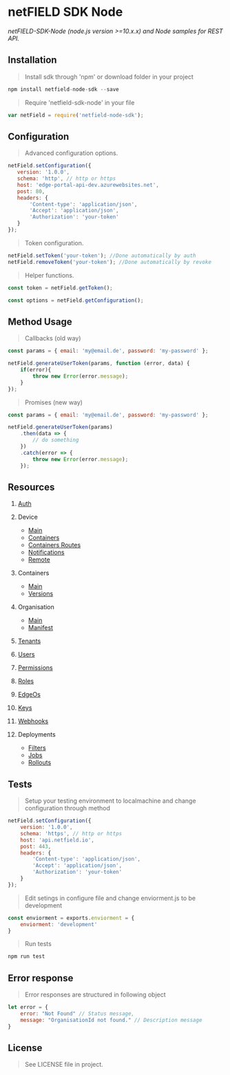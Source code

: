 # netFIELD SDK Node

*netFIELD-SDK-Node (node.js version >=10.x.x) and Node samples for REST API.*

## Installation

> Install sdk through 'npm' or download folder in your project

```js
npm install netfield-node-sdk --save
```

> Require 'netfield-sdk-node' in your file
```js
var netField = require('netfield-node-sdk');
```

## Configuration

> Advanced configuration options.
 ```js
netField.setConfiguration({
    version: '1.0.0',
    schema: 'http', // http or https
    host: 'edge-portal-api-dev.azurewebsites.net',
    post: 80,
    headers: {
        'Content-type': 'application/json',
        'Accept': 'application/json',
        'Authorization': 'your-token'
    }
});
```

> Token configuration.
```js
netField.setToken('your-token'); //Done automatically by auth
netField.removeToken('your-token'); //Done automatically by revoke
```

> Helper functions.
```js
const token = netField.getToken();
```
```js
const options = netField.getConfiguration();
```

## Method Usage
> Callbacks (old way)
```js
const params = { email: 'my@email.de', password: 'my-password' };

netField.generateUserToken(params, function (error, data) {
    if(error){
        throw new Error(error.message);
    }
});
```

> Promises (new way)
```js
const params = { email: 'my@email.de', password: 'my-password' };

netField.generateUserToken(params)
    .then(data => {
        // do something
    })
    .catch(error => {
        throw new Error(error.message);
    });
```

## Resources

1. [Auth](./docs/auth)

2. Device
    * [Main](./docs/devices/devices)
    * [Containers](./docs/devices/containers)
    * [Containers Routes](./docs/devices/routes)
    * [Notifications](./docs/devices/notifications)
    * [Remote](./docs/devices/remote)

3. Containers
    * [Main](./docs/containers/containers)
    * [Versions](./docs/containers/versions)

4. Organisation
    * [Main](./docs/organisations/organisations)
    * [Manifest](./docs/organisations/manifests)

5. [Tenants](./docs/tenants)

6. [Users](./docs/users)

7. [Permissions](./docs/permissions)

8. [Roles](./docs/roles)

9. [EdgeOs](./docs/edgeos)

10. [Keys](./docs/keys)

11. [Webhooks](./docs/webhooks)

12. Deployments
    * [Filters](./docs/deployments/filters)
    * [Jobs](./docs/deployments/jobs)
    * [Rollouts](./docs/deployments/rollouts)


## Tests
> Setup your testing environment to localmachine and change configuration through method
```js
netField.setConfiguration({
    version: '1.0.0',
    schema: 'https', // http or https
    host: 'api.netfield.io',
    post: 443,
    headers: {
        'Content-type': 'application/json',
        'Accept': 'application/json',
        'Authorization': 'your-token'
    }
});
```

> Edit setings in configure file and change  enviorment.js to be development
```js
const enviorment = exports.enviorment = {
    enviorment: 'development'
}
```

> Run tests
```js
npm run test
```

## Error response
> Error responses are structured in following object
```js
let error = {
    error: "Not Found" // Status message,
    message: "OrganisationId not found." // Description message
}
```

## License
> See LICENSE file in project.

